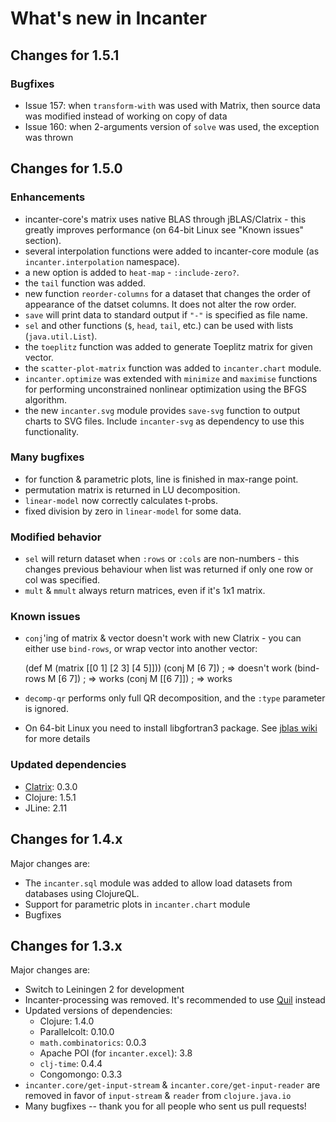 # What's new in Incanter #

## Changes for 1.5.1 ##

### Bugfixes ###

 * Issue 157: when `transform-with` was used with Matrix, then source data was modified instead of working on copy of data
 * Issue 160: when 2-arguments version of `solve` was used, the exception was thrown

## Changes for 1.5.0 ##

### Enhancements ###

 * incanter-core's matrix uses native BLAS through jBLAS/Clatrix - this greatly improves performance (on 64-bit Linux see "Known issues" section).
 * several interpolation functions were added to incanter-core module (as `incanter.interpolation` namespace).
 * a new option is added to `heat-map` - `:include-zero?`.
 * the `tail` function was added.
 * new function `reorder-columns` for a dataset that changes the order of appearance of the datset columns. It does not alter the row order.
 * `save` will print data to standard output if `"-"` is specified as file name.
 * `sel` and other functions (`$`, `head`, `tail`, etc.) can be used with lists (`java.util.List`). 
 * the `toeplitz` function was added to generate Toeplitz matrix for given vector.
 * the `scatter-plot-matrix` function was added to `incanter.chart` module.
 * `incanter.optimize` was extended with `minimize` and `maximise` functions for performing unconstrained nonlinear optimization using the BFGS algorithm.
 * the new `incanter.svg` module provides `save-svg` function to output charts to SVG files.  Include `incanter-svg` as dependency to use this functionality.

### Many bugfixes ###

 * for function & parametric plots, line is finished in max-range point.
 * permutation matrix is returned in LU decomposition.
 * `linear-model` now correctly calculates t-probs.
 * fixed division by zero in `linear-model` for some data.

### Modified behavior ###

 * `sel` will return dataset when `:rows` or `:cols` are non-numbers - this changes
   previous behaviour when list was returned if only one row or col was specified.
 * `mult` & `mmult` always return matrices, even if it's 1x1 matrix.

### Known issues ###

 * `conj`'ing of matrix & vector doesn't work with new Clatrix - you can either use `bind-rows`, or wrap vector into another vector:
    
    (def M (matrix [[0 1] [2 3] [4 5]]))
    (conj M [6 7])      ; => doesn't work
    (bind-rows M [6 7]) ; => works
    (conj M [[6 7]])    ; => works

 * `decomp-qr` performs only full QR decomposition, and the `:type` parameter is ignored.
 * On 64-bit Linux you need to install libgfortran3 package. See [jblas wiki](https://github.com/mikiobraun/jblas/wiki/Missing-Libraries) for more details

### Updated dependencies ###

 * [Clatrix](https://github.com/Quantisan/clatrix): 0.3.0
 * Clojure: 1.5.1
 * JLine: 2.11

## Changes for 1.4.x ##

Major changes are:
 * The `incanter.sql` module was added to allow load datasets from databases using ClojureQL.
 * Support for parametric plots in `incanter.chart` module
 * Bugfixes

## Changes for 1.3.x ##

Major changes are:

 * Switch to Leiningen 2 for development
 * Incanter-processing was removed. It's recommended to use [Quil](https://github.com/quil/quil) instead
 * Updated versions of dependencies:
   * Clojure: 1.4.0
   * Parallelcolt: 0.10.0
   * `math.combinatorics`: 0.0.3
   * Apache POI (for `incanter.excel`): 3.8
   * `clj-time`: 0.4.4
   * Congomongo: 0.3.3
 * `incanter.core/get-input-stream` & `incanter.core/get-input-reader` are removed in
   favor of `input-stream` & `reader` from `clojure.java.io`
 * Many bugfixes -- thank you for all people who sent us pull requests!

